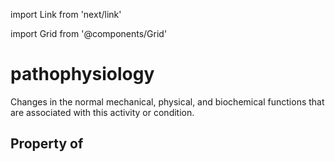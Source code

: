import Link from 'next/link'
  
import Grid from '@components/Grid'

# pathophysiology

Changes in the normal mechanical, physical, and biochemical functions that are associated with this activity or condition.

## Property of




